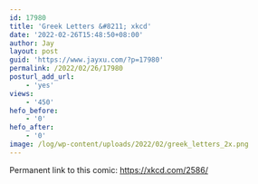 ```yaml
---
id: 17980
title: 'Greek Letters &#8211; xkcd'
date: '2022-02-26T15:48:50+08:00'
author: Jay
layout: post
guid: 'https://www.jayxu.com/?p=17980'
permalink: /2022/02/26/17980
posturl_add_url:
    - 'yes'
views:
    - '450'
hefo_before:
    - '0'
hefo_after:
    - '0'
image: /log/wp-content/uploads/2022/02/greek_letters_2x.png
---
```


<!-- wp:paragraph -->
<p>Permanent link to this comic:&nbsp;<a href="https://xkcd.com/2586">https://xkcd.com/2586/</a></p>
<!-- /wp:paragraph -->

<!-- wp:image {"id":17981,"sizeSlug":"full","linkDestination":"attachment"} -->
<figure class="wp-block-image size-full"><a href="https://www.jayxu.com/2022/02/26/17980/greek_letters_2x"><img src="https://www.jayxu.com/log/wp-content/uploads/2022/02/greek_letters_2x.png" alt="" class="wp-image-17981"/></a></figure>
<!-- /wp:image -->